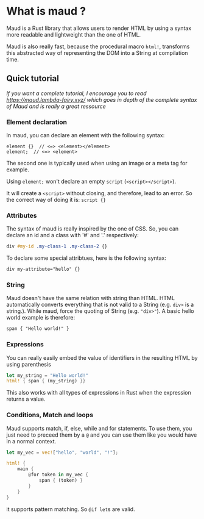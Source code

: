 # What is maud ?
Maud is a Rust library that allows users to render HTML by using a syntax more readable and lightweight than the one of HTML.

Maud is also really fast, because the procedural macro `html!`, transforms this abstracted way of representing the DOM into a String at compilation time.

## Quick tutorial

_If you want a complete tutorial, I encourage you to read <https://maud.lambda-fairy.xyz/> which goes in depth of the complete syntax of Maud and is really a great ressource_

### Element declaration

In maud, you can declare an element with the following syntax:

```
element {}  // <=> <element></element>
element;  // <=> <element>
```

The second one is typically used when using an image or a meta tag for example.

<div class="note">

Using `element;` won't declare an empty `script` (`<script></script>`).

It will create a `<script>` without closing, and therefore, lead to an error. So the correct way of doing it is: `script {}`

</div>

### Attributes

The syntax of maud is really inspired by the one of CSS. So, you can declare an id and a class with '#' and '.' respectively:

```css
div #my-id .my-class-1 .my-class-2 {}
```

To declare some special attribtues, here is the following syntax:

```css
div my-attribute="hello" {}
```

### String

Maud doesn't have the same relation with string than HTML. HTML automatically converts everything that is not valid to a String (e.g. `div>` is a string.). While maud, force the quoting of String (e.g. `"div>"`). A basic hello world example is therefore:

```css
span { "Hello world!" }
```

### Expressions

You can really easily embed the value of identifiers in the resulting HTML by using parenthesis

```rs
let my_string = "Hello world!"
html! { span { (my_string) }}
```

This also works with all types of expressions in Rust when the expression returns a value.

### Conditions, Match and loops

Maud supports match, if, else, while and for statements. To use them, you just need to preceed them by a `@` and you can use them like you would have in a normal context.

```rs
let my_vec = vec!["hello", "world", "!"];

html! {
    main {
        @for token in my_vec {
            span { (token) }
        }
    }
}
```

<div class="note">

it supports pattern matching. So `@if let`s are valid.

</div>

